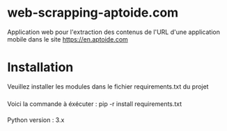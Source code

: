 # web-scrapping-aptoide.com
Application web pour l'extraction des contenus de l'URL d'une application mobile dans le site https://en.aptoide.com
# Installation
Veuillez installer les modules dans le fichier requirements.txt du projet
#####
Voici la commande à éxécuter :  pip -r install requirements.txt
####
Python version : 3.x
